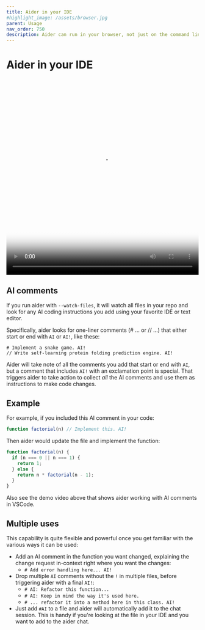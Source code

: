 ```yaml
---
title: Aider in your IDE
#highlight_image: /assets/browser.jpg
parent: Usage
nav_order: 750
description: Aider can run in your browser, not just on the command line.
---
```


# Aider in your IDE

<div class="video-container">
  <video controls loop poster="/assets/watch.jpg">
    <source src="/assets/watch.mp4" type="video/mp4">
    <a href="/assets/watch.mp4">Aider browser UI demo video</a>
  </video>
</div>

<style>
.video-container {
  position: relative;
  padding-bottom: 101.89%; /* 1080 / 1060 = 1.0189 */
  height: 0;
  overflow: hidden;
}

.video-container video {
  position: absolute;
  top: 0;
  left: 0;
  width: 100%;
  height: 100%;
}
</style>

## AI comments

If you run aider with `--watch-files`, it will watch all files in your repo 
and look for any AI coding instructions you add using your favorite IDE or text editor.

Specifically, aider looks for one-liner comments (# ... or // ...) that either start or end with `AI` or `AI!`, like these:

```
# Implement a snake game. AI!
// Write self-learning protein folding prediction engine. AI!
```

Aider will take note of all the comments you add that start or end with `AI`, but
a comment that includes `AI!` with an exclamation point is special. 
That triggers aider to take action to collect *all* the AI comments and use them as instructions to make code changes.


## Example

For example, if you included this AI comment in your code:

```js
function factorial(n) // Implement this. AI!
```

Then aider would update the file and implement the function:

```js
function factorial(n) {
  if (n === 0 || n === 1) {
    return 1;
  } else {
    return n * factorial(n - 1);
  }
}
```


Also see the demo video above that shows aider working with AI comments in VSCode. 

## Multiple uses



This capability is quite flexible and powerful once you get familiar with the various ways it can be used:

- Add an AI comment in the function you want changed, explaining the change request in-context right where you want the changes:
  - `# Add error handling here... AI!`
- Drop multiple `AI` comments without the `!` in multiple files, before triggering aider with a final `AI!`:
  - `# AI: Refactor this function...`
  - `# AI: Keep in mind the way it's used here.`
  - `# ... refactor it into a method here in this class. AI!`
- Just add `#AI` to a file and aider will automatically add it to the chat session. This is handy if you're looking at the file in your IDE and you want to add to the aider chat.


